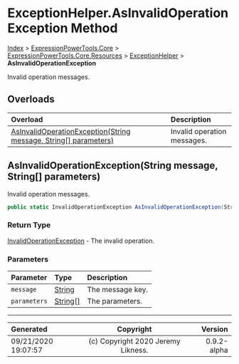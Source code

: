﻿# ExceptionHelper.AsInvalidOperationException Method

[Index](../index.md) > [ExpressionPowerTools.Core](ExpressionPowerTools.Core.a.md) > [ExpressionPowerTools.Core.Resources](ExpressionPowerTools.Core.Resources.n.md) > [ExceptionHelper](ExpressionPowerTools.Core.Resources.ExceptionHelper.cs.md) > **AsInvalidOperationException**

Invalid operation messages.

## Overloads

| Overload | Description |
| :-- | :-- |
| [AsInvalidOperationException(String message, String[] parameters)](#asinvalidoperationexceptionstring-message-string[]-parameters) | Invalid operation messages. |
## AsInvalidOperationException(String message, String[] parameters)

Invalid operation messages.

```csharp
public static InvalidOperationException AsInvalidOperationException(String message, String[] parameters)
```

### Return Type

 [InvalidOperationException](https://docs.microsoft.com/dotnet/api/system.invalidoperationexception)  - The invalid operation.

### Parameters

| Parameter | Type | Description |
| :-- | :-- | :-- |
| `message` | [String](https://docs.microsoft.com/dotnet/api/system.string) | The message key. |
| `parameters` | [String[]](https://docs.microsoft.com/dotnet/api/system.string) | The parameters. |



---

| Generated | Copyright | Version |
| :-- | :-: | --: |
| 09/21/2020 19:07:57 | (c) Copyright 2020 Jeremy Likness. | 0.9.2-alpha |
